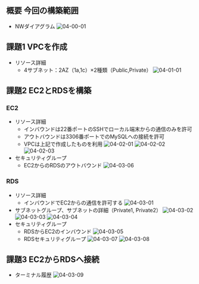 ## 概要 今回の構築範囲
- NWダイアグラム
![04-00-01](https://github.com/pikogappa/RaiseTech-AWS/blob/images/04-00-01_NW-diagram.png)

## 課題1 VPCを作成
- リソース詳細
  - 4サブネット：2AZ（1a,1c）×2種類（Public,Private）
![04-01-01](https://github.com/pikogappa/RaiseTech-AWS/blob/images/04-01-01_vpc-overview.png)

## 課題2 EC2とRDSを構築
### EC2
- リソース詳細
  - インバウンドは22番ポートのSSHでローカル端末からの通信のみを許可
  - アウトバウンドは3306番ポートでのMySQLへの接続を許可
  - VPCは上記で作成したものを利用
![04-02-01](https://github.com/pikogappa/RaiseTech-AWS/blob/images/04-02-01_ec2-overview.png)
![04-02-02](https://github.com/pikogappa/RaiseTech-AWS/blob/images/04-02-02_ec2-security.png)
![04-02-03](https://github.com/pikogappa/RaiseTech-AWS/blob/images/04-02-03_ec2-network.png)
- セキュリティグループ
  - EC2からのRDSのアウトバウンド
![04-03-06](https://github.com/pikogappa/RaiseTech-AWS/blob/images/04-03-06_rds-sg-ec2-rds-out.png)

### RDS
- リソース詳細
  - インバウンドでEC2からの通信を許可する
![04-03-01](https://github.com/pikogappa/RaiseTech-AWS/blob/images/04-03-01_rds-overview.png)
- サブネットグループ、サブネットの詳細（Private1, Private2）
![04-03-02](https://github.com/pikogappa/RaiseTech-AWS/blob/images/04-03-02_rds-subnetgroup.png)
![04-03-03](https://github.com/pikogappa/RaiseTech-AWS/blob/images/04-03-03_rds-subnet-private2.png)
![04-03-04](https://github.com/pikogappa/RaiseTech-AWS/blob/images/04-03-04_rds-subnet-private2.png)
- セキュリティグループ
  - RDSからEC2のインバウンド
![04-03-05](https://github.com/pikogappa/RaiseTech-AWS/blob/images/04-03-05_rds-sg-rds-ec2-in.png)
  - RDSセキュリティグループ
![04-03-07](https://github.com/pikogappa/RaiseTech-AWS/blob/images/04-03-07_rds-sg-mysqldb-in.png)
![04-03-08](https://github.com/pikogappa/RaiseTech-AWS/blob/images/04-03-08_rds-sg-mysqldb-out.png)
## 課題3 EC2からRDSへ接続
- ターミナル履歴
![04-03-09](https://github.com/pikogappa/RaiseTech-AWS/blob/images/04-03-09_rds-connection-ec2-rds.png)